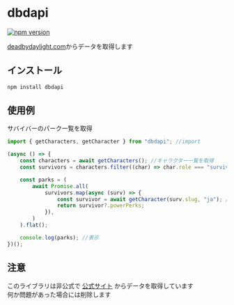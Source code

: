 # dbdapi

[![npm version](https://badge.fury.io/js/dbdapi.svg)](https://badge.fury.io/js/dbdapi)

[deadbydaylight.com](https://deadbydaylight.com/)からデータを取得します

## インストール

```sh
npm install dbdapi
```

## 使用例

サバイバーのパーク一覧を取得

```javascript
import { getCharacters, getCharacter } from "dbdapi"; //import

(async () => {
	const characters = await getCharacters(); //キャラクター一覧を取得
	const survivors = characters.filter((char) => char.role === "survivor"); //サバイバーのみにフィルタ

	const parks = (
		await Promise.all(
			survivors.map(async (surv) => {
				const survivor = await getCharacter(surv.slug, "ja"); //slugからキャラクターの詳細を取得
				return survivor?.powerPerks;
			}),
		)
	).flat();

	console.log(parks); //表示
})();
```

## 注意

このライブラリは非公式で [公式サイト](https://deadbydaylight.com/) からデータを取得しています  
何か問題があった場合には削除します
